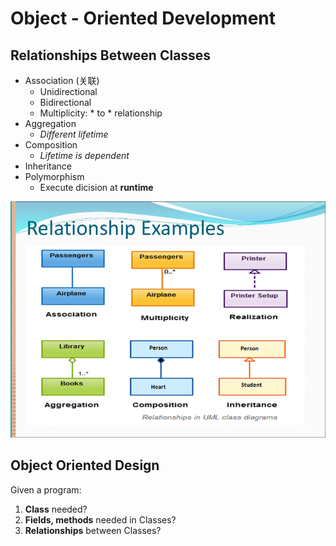 # Object - Oriented Development

## Relationships Between Classes

- Association (关联)
  - Unidirectional
  - Bidirectional
  - Multiplicity: \* to \* relationship
- Aggregation
  - _Different lifetime_
- Composition
  - _Lifetime is dependent_
- Inheritance
- Polymorphism
  - Execute dicision at **runtime**

![OOP Relationships](./img/uml-rel.png)

## Object Oriented Design

Given a program:

1. **Class** needed?
2. **Fields, methods** needed in Classes?
3. **Relationships** between Classes?
